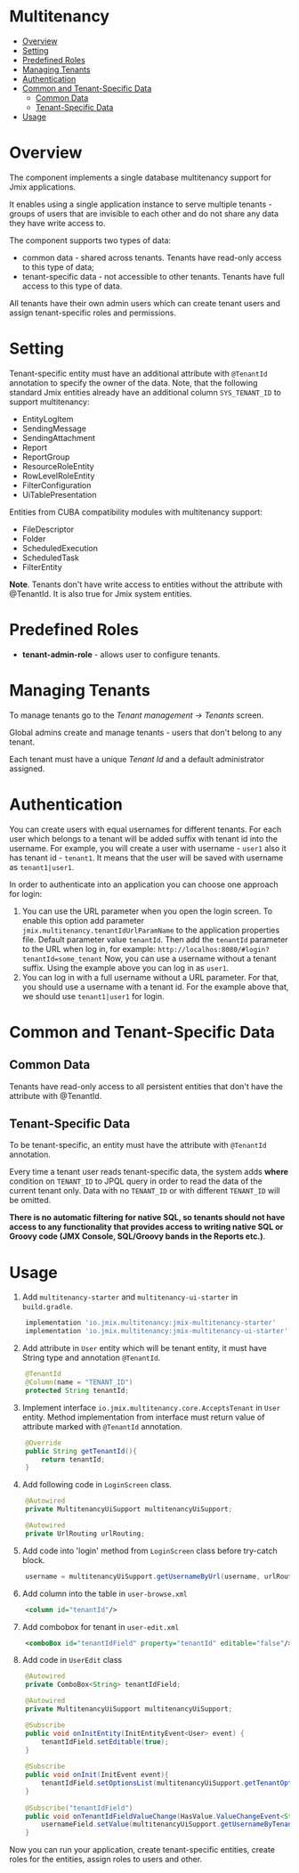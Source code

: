 
# Multitenancy

- [Overview](#overview)
- [Setting](#setting)
- [Predefined Roles](#predefined-roles)
- [Managing Tenants](#managing-tenants)
- [Authentication](#authentication)
- [Common and Tenant-Specific Data](#common-and-tenant-specific-data)
    - [Common Data](#common-data)
    - [Tenant-Specific Data](#tenant-specific-data)
- [Usage](#usage)    

# Overview

The component implements a single database multitenancy support for Jmix applications.

It enables using a single application instance to serve multiple tenants - groups of users that are invisible to each
other and do not share any data they have write access to.

The component supports two types of data:

* common data - shared across tenants. Tenants have read-only access to this type of data;
* tenant-specific data - not accessible to other tenants. Tenants have full access to this type of data.

All tenants have their own admin users which can create tenant users and assign tenant-specific roles and permissions.

# Setting

Tenant-specific entity must have an additional attribute with `@TenantId` annotation to specify the owner of the data. Note,
that the following standard Jmix entities already have an additional column `SYS_TENANT_ID` to support multitenancy:

* EntityLogItem
* SendingMessage
* SendingAttachment
* Report
* ReportGroup
* ResourceRoleEntity
* RowLevelRoleEntity
* FilterConfiguration
* UiTablePresentation

Entities from CUBA compatibility modules with multitenancy support:

* FileDescriptor
* Folder
* ScheduledExecution
* ScheduledTask
* FilterEntity

**Note**. Tenants don't have write access to entities without the attribute with @TenantId. It is also true for Jmix
system entities.

# Predefined Roles

- **tenant-admin-role** - allows user to configure tenants.

# Managing Tenants

To manage tenants go to the *Tenant management -> Tenants* screen.

Global admins create and manage tenants - users that don't belong to any tenant.

Each tenant must have a unique *Tenant Id* and a default administrator assigned.

# Authentication
You can create users with equal usernames for different tenants.
For each user which belongs to a tenant will be added suffix with tenant id into the username.
For example, you will create a user with username - `user1` also it has tenant id - `tenant1`. It means that the user will be saved with username as `tenant1|user1`.

In order to authenticate into an application you can choose one approach for login:
1. You can use the URL parameter when you open the login screen. 
   To enable this option add parameter `jmix.multitenancy.tenantIdUrlParamName` to the application properties file.
   Default parameter value `tenantId`.
   Then add the `tenantId` parameter to the URL when log in, for example: `http://localhos:8080/#login?tenantId=some_tenant`
   Now, you can use a username without a tenant suffix. Using the example above you can log in as `user1`.
2. You can log in with a full username without a URL parameter. For that, you should use a username with a tenant id. For the example above that, we should use `tenant1|user1` for login.

# Common and Tenant-Specific Data

## Common Data

Tenants have read-only access to all persistent entities that don't have the attribute with @TenantId.

## Tenant-Specific Data

To be tenant-specific, an entity must have the attribute with `@TenantId` annotation.

Every time a tenant user reads tenant-specific data, the system adds **where** condition on `TENANT_ID` to JPQL query in
order to read the data of the current tenant only. Data with no `TENANT_ID` or with different `TENANT_ID` will be
omitted.

**There is no automatic filtering for native SQL, so tenants should not have access to any functionality that provides
access to writing native SQL or Groovy code (JMX Console, SQL/Groovy bands in the Reports etc.)**.

# Usage

1. Add `multitenancy-starter` and `multitenancy-ui-starter` in `build.gradle`.

```groovy
    implementation 'io.jmix.multitenancy:jmix-multitenancy-starter'
    implementation 'io.jmix.multitenancy:jmix-multitenancy-ui-starter'
```

2. Add attribute in `User` entity which will be tenant entity, it must have String type and annotation `@TenantId`. 

```java
    @TenantId
    @Column(name = "TENANT_ID")
    protected String tenantId;
```

3. Implement interface `io.jmix.multitenancy.core.AcceptsTenant` in `User` entity. Method implementation from interface must return value of attribute
   marked with `@TenantId` annotation.

```java
    @Override
    public String getTenantId(){
        return tenantId;
    }
```
4. Add following code in `LoginScreen` class.

```java
    @Autowired
    private MultitenancyUiSupport multitenancyUiSupport;

    @Autowired
    private UrlRouting urlRouting;
```

5. Add code into 'login' method from `LoginScreen` class before try-catch block.

```java
    username = multitenancyUiSupport.getUsernameByUrl(username, urlRouting);
```
6. Add column into the table in `user-browse.xml`

```xml
    <column id="tenantId"/>
```

7. Add combobox for tenant in `user-edit.xml`

```xml
    <comboBox id="tenantIdField" property="tenantId" editable="false"/>
```

8. Add code in `UserEdit` class

```java
    @Autowired
    private ComboBox<String> tenantIdField;

    @Autowired
    private MultitenancyUiSupport multitenancyUiSupport;

    @Subscribe
    public void onInitEntity(InitEntityEvent<User> event) {
        tenantIdField.setEditable(true);
    }
    
    @Subscribe
    public void onInit(InitEvent event){
        tenantIdField.setOptionsList(multitenancyUiSupport.getTenantOptions());
    }
    
    @Subscribe("tenantIdField")
    public void onTenantIdFieldValueChange(HasValue.ValueChangeEvent<String> event) {
        usernameField.setValue(multitenancyUiSupport.getUsernameByTenant(usernameField.getValue(), event.getValue()));
    }
```

Now you can run your application, create tenant-specific entities, create roles for the entities, assign roles to
users and other.